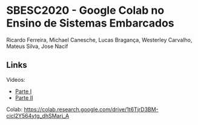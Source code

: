 # SBESC2020 - Google Colab no Ensino de Sistemas Embarcados

Ricardo Ferreira, Michael Canesche, Lucas Bragança, Westerley Carvalho, Mateus Silva, Jose Nacif

## Links

Videos: 
 - [Parte I](https://www.youtube.com/playlist?list=PLcvOyD_LMr6nzesEHMQ2P0ecSdC-LIIAM)
 - [Parte II](https://www.youtube.com/playlist?list=PLcvOyD_LMr6nPRxPwpC6LLojVIwESuYSW) 

Colab: https://colab.research.google.com/drive/1t6TjrD3BM-cicl2Y564ytg_dhSMarj_A
